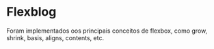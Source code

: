 # Flexblog
Foram implementados oos principais conceitos de flexbox, como grow, shrink, basis, aligns, contents, etc.
